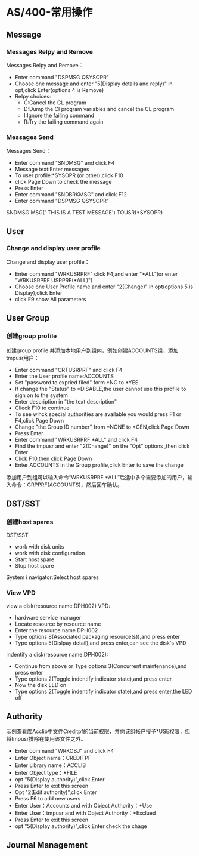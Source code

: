 # AS/400-常用操作
## Message
### Messages Relpy and Remove
Messages Relpy and Remove：
- Enter command "DSPMSG QSYSOPR"
- Choose one message and enter "5(Display details and reply)" in opt,click Enter(options 4 is Remove)
- Relpy choices:
    - C:Cancel the CL program
    - D:Dump the Cl program variables and cancel the CL program
    - I:Ignore the failing command
    - R:Try the failing command again

### Messages Send
Messages Send：
- Enter command "SNDMSG" and click F4
- Message text:Enter messages
- To user profile:\*SYSOPR (or other),click F10
- click Page Down to check the message
- Press Enter
- Enter command "SNDBRKMSG" and click F12 
- Enter command "DSPMSG QSYSOPR"

SNDMSG MSG(' THIS IS  A TEST MESSAGE') TOUSR(*SYSOPR) 

## User
### Change and display user profile 
Change and display user profile：
- Enter command "WRKUSRPRF" click F4,and enter "\*ALL"(or enter "WRKUSRPRF USRPRF(\*ALL)")
- Choose one User Profile name and enter "2(Change)" in opt(options 5 is Display),click Enter
- click F9 show All parameters

## User Group
### 创建group profile
创建group profile 并添加本地用户到组内，例如创建ACCOUNTS组，添加tmpusr用户：
- Enter command "CRTUSRPRF" and click F4
- Enter the User profile name:ACCOUNTS
- Set "password to expried filed" form \*NO to \*YES 
- If change the "Status" to \*DISABLE,the user cannot use this profile to sign on to the system
- Enter description in "the text description" 
- Clieck F10 to continue
- To see wihck special authorities are available you would press F1 or F4,click Page Down
- Change "the Group ID number" from \*NONE to \*GEN,click Page Down
- Press Enter
- Enter command "WRKUSRPRF \*ALL" and click F4
- Find the tmpusr and enter "2(Change)" on the "Opt" options ,then click Enter
- Click F10,then click Page Down
- Enter ACCOUNTS in the Group profile,click Enter to save the change

添加用户到组可以输入命令“WRKUSRPRF *ALL”后选中多个需要添加的用户，输入命令：GRPPRF(ACCOUNTS)，然后回车确认。

## DST/SST
### 创建host spares
DST/SST
- work with disk units
- work with disk configuration
- Start host spare
- Stop host spare

System i navigator:Select host spares

### View VPD
view a disk(resource name:DPH002) VPD:
- hardware service manager
- Locate resource by resource name
- Enter the resource name DPH002
- Type options 8(Associated packaging resource(s)),and press enter
- Type options 5(Dislpay detail),and press enter,can see the disk's VPD

indentify a disk(resource name:DPH002):
- Continue from above or Type options 3(Concurrent maintenance),and press enter
- Type options 2(Toggle indentify indicator state),and press enter
- Now the disk LED on
- Type options 2(Toggle indentify indicator state),and press enter,the LED off

## Authority

示例查看库Acclib中文件Creditpf的当前权限，并向该组帐户授予*USE权限，但将tmpusr排除在使用该文件之外。
- Enter command "WRKOBJ" and click F4
- Enter Object name：CREDITPF
- Enter Library name：ACCLIB
- Enter Object type：*FILE
- opt "5(Display authority)",click Enter
- Press Enter to exit this screen
- Opt "2(Edit authority)",click Enter
- Press F6 to add new users
- Enter User：Accounts and with Object Authority：*Use
- Enter User：tmpusr and with Object Authority：*Exclued
- Press Enter to exit this screen
- opt "5(Display authority)",click Enter check the chage

## Journal Management 
